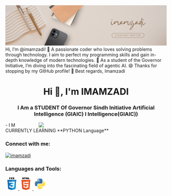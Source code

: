  <img src="github banner.png">
 Hi, I’m @imamzadi!
 👀 A passionate coder who loves solving problems through technology. I aim to perfect my programming skills and gain in-depth knowledge of modern technologies.
💞️ As a student of the Governor Initiative, I’m diving into the fascinating field of agentic AI.
😄 Thanks for stopping by my GitHub profile!
🙌 Best regards, Imamzadi


<h1 align="center">Hi 👋, I'm IMAMZADI</h1>
<h3 align="center">I Am a STUDENT Of Governor Sindh Initiative Artificial Intelligence (GIAIC) l Intelligence(GIAIC))</h3>
<img align="right" width="400" src="https://thumbs.dreamstime.com/b/young-girl-coding-laptop-ai-robot-assistant-futuristic-technology-innovation-illustration-working-code-android-future-331003786.jpg">
- I M CURRENTLY LEARNING **PYTHON Language**
<h3 align="left">Connect with me:</h3>
<p align="left">
<a href="https://linkedin.com/in/imamzadi" target="blank"><img align="center" src="https://raw.githubusercontent.com/rahuldkjain/github-profile-readme-generator/master/src/images/icons/Social/linked-in-alt.svg" alt="imamzadi" height="30" width="40" /></a>
</p>

<h3 align="left">Languages and Tools:</h3>
<p align="left"> <a href="https://www.w3schools.com/css/" target="_blank" rel="noreferrer"> <img src="https://raw.githubusercontent.com/devicons/devicon/master/icons/css3/css3-original-wordmark.svg" alt="css3" width="40" height="40"/> </a> <a href="https://www.w3.org/html/" target="_blank" rel="noreferrer"> <img src="https://raw.githubusercontent.com/devicons/devicon/master/icons/html5/html5-original-wordmark.svg" alt="html5" width="40" height="40"/> </a> <a href="https://www.python.org" target="_blank" rel="noreferrer"> <img src="https://raw.githubusercontent.com/devicons/devicon/master/icons/python/python-original.svg" alt="python" width="40" height="40"/> </a> </p>


<!--
**imamzadi/IMAMZADI** is a ✨ _special_ ✨ repository because its `README.md` (this file) appears on your GitHub profile.

Here are some ideas to get you started:

- 🔭 I’m currently working on ...
- 🌱 I’m currently learning ...
- 👯 I’m looking to collaborate on ...
- 🤔 I’m looking for help with ...
- 💬 Ask me about ...
- 📫 How to reach me: ...
- 😄 Pronouns: ...
- ⚡ Fun fact: ...
-->
